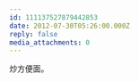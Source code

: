 ```yaml
---
id: 111137527879442853
date: 2012-07-30T05:26:00.000Z
reply: false
media_attachments: 0
---
```


炒方便面。 ​​​​


